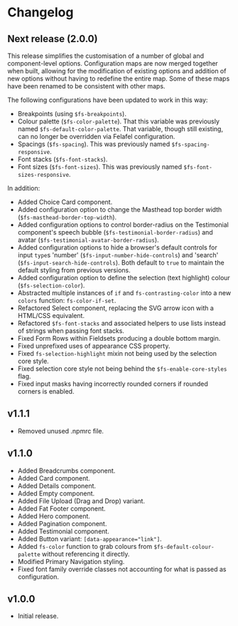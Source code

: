 # Changelog

## Next release (2.0.0)

This release simplifies the customisation of a number of global and component-level options. Configuration maps are now merged together when built, allowing for the modification of existing options and addition of new options without having to redefine the entire map. Some of these maps have been renamed to be consistent with other maps.

The following configurations have been updated to work in this way:

- Breakpoints (using `$fs-breakpoints`).
- Colour palette (`$fs-color-palette`). That this variable was previously named `$fs-default-color-palette`. That variable, though still existing, can no longer be overridden via Felafel configuration.
- Spacings (`$fs-spacing`). This was previously named `$fs-spacing-responsive`.
- Font stacks (`$fs-font-stacks`).
- Font sizes (`$fs-font-sizes`). This was previously named `$fs-font-sizes-responsive`.

In addition:

- Added Choice Card component.
- Added configuration option to change the Masthead top border width (`$fs-masthead-border-top-width`).
- Added configuration options to control border-radius on the Testimonial component's speech bubble (`$fs-testimonial-border-radius`) and avatar (`$fs-testimonial-avatar-border-radius`).
- Added configuration options to hide a browser's default controls for input `type`s 'number' (`$fs-input-number-hide-controls`) and 'search' (`$fs-input-search-hide-controls`). Both default to `true` to maintain the default styling from previous versions.
- Added configuration option to define the selection (text highlight) colour (`$fs-selection-color`).
- Abstracted multiple instances of `if` and `fs-contrasting-color` into a new `colors` function: `fs-color-if-set`.
- Refactored Select component, replacing the SVG arrow icon with a HTML/CSS equivalent.
- Refactored `$fs-font-stacks` and associated helpers to use lists instead of strings when passing font stacks.
- Fixed Form Rows within Fieldsets producing a double bottom margin.
- Fixed unprefixed uses of appearance CSS property.
- Fixed `fs-selection-highlight` mixin not being used by the selection core style.
- Fixed selection core style not being behind the `$fs-enable-core-styles` flag.
- Fixed input masks having incorrectly rounded corners if rounded corners is enabled.

## v1.1.1

- Removed unused .npmrc file.

## v1.1.0

- Added Breadcrumbs component.
- Added Card component.
- Added Details component.
- Added Empty component.
- Added File Upload (Drag and Drop) variant.
- Added Fat Footer component.
- Added Hero component.
- Added Pagination component.
- Added Testimonial component.
- Added Button variant: `[data-appearance="link"]`.
- Added `fs-color` function to grab colours from `$fs-default-colour-palette` without referencing it directly.
- Modified Primary Navigation styling.
- Fixed font family override classes not accounting for what is passed as configuration.

## v1.0.0

- Initial release.
